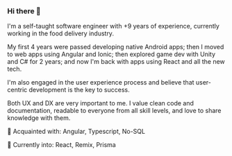 ### Hi there 👋

I'm a self-taught software engineer with +9 years of experience, currently working in the food delivery industry.

My first 4 years were passed developing native Android apps; then I moved to web apps using Angular and Ionic; then explored game dev with Unity and C# for 2 years; and now I'm back with apps using React and all the new tech.

I'm also engaged in the user experience process and believe that user-centric development is the key to success.

Both UX and DX are very important to me. I value clean code and documentation, readable to everyone from all skill levels, and love to share knowledge with them.

💎 Acquainted with: Angular, Typescript, No-SQL

🌱 Currently into: React, Remix, Prisma
